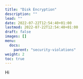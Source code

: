 ```yaml
---
title: "Disk Encryption"
description: ""
lead: ""
date: 2022-07-22T12:54:40+01:00
lastmod: 2022-07-22T12:54:40+01:00
draft: false
images: []
menu: 
  docs:
    parent: "security-violations"
weight: 2
toc: true
---
```


Hi
